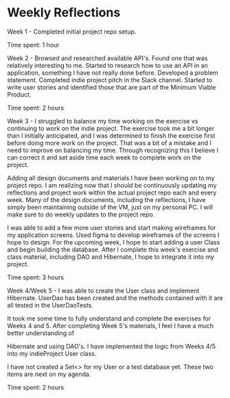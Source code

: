 # Weekly Reflections

Week 1 - Completed initial project repo setup.

Time spent: 1 hour

Week 2 - Browsed and researched available API's. Found one that was relatively interesting to me. Started to research how to use an API in an application, something I have not really done before. Developed a problem statement. Completed indie project pitch in the Slack channel. Started to write user stories and identified those that are part of the Minimum Viable Product.

Time spent: 2 hours

Week 3 - I struggled to balance my time working on the exercise vs continuing to work on the indie project. The exercise took me a bit longer than I initially anticipated, and I was determined to finish the exercise first before doing more work on the project. That was a bit of a mistake and I need to improve on balancing my time. Through recognizing this I believe I can correct it and set aside time each week to complete work on the project.

Adding all design documents and materials I have been working on to my project repo. I am realizing now that I should be continuously updating my reflections and project work within the actual project repo each and every week. Many of the design documents, including the reflections, I have simply been maintaining outside of the VM, just on my personal PC. I will make sure to do weekly updates to the project repo.

I was able to add a few more user stories and start making wireframes for my application screens. Used figma to develop wireframes of the screens I hope to design. For the upcoming week, I hope to start adding a user Class and begin building the database. After I complete this week's exercise and class material, including DAO and Hibernate, I hope to integrate it into my project.

Time spent: 3 hours

Week 4/Week 5 - I was able to create the User class and implement Hibernate. UserDao has been created and the methods contained with it are all tested in the UserDaoTests.

It took me some time to fully understand and complete the exercises for Weeks 4 and 5. After completing Week 5's materials, I feel I have a much better understanding of 

Hibernate and using DAO's. I have implemented the logic from Weeks 4/5 into my indieProject User class. 

I have not created a Set<> for my User or a test database yet. These two items are next on my agenda.

Time spent: 2 hours